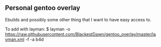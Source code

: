 ## Personal gentoo overlay ##

Ebuilds and possibly some other thing that I want to have easy access to. 

To add with layman:
$ layman -o https://raw.githubusercontent.com/BlackestDawn/gentoo_overlay/master/layman.xml -f -a b4d